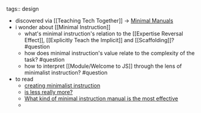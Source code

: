 tags:: design

- discovered via [[Teaching Tech Together]] -> [Minimal Manuals](https://teachtogether.tech/en/#minimal-manuals)
- i wonder about [[Minimal Instruction]]
	- what's minimal instruction's relation to the [[Expertise Reversal Effect]], [[Explicitly Teach the Implicit]] and [[Scaffolding]]? #question
	- how does minimal instruction's value relate to the complexity of the task? #question
	- how to interpret [[Module/Welcome to JS]] through the lens of minimalist instruction? #question
- to read
	- [creating minimalist instruction](https://www.learntechlib.org/p/209666/)
	- [is less really more?](https://research.utwente.nl/en/publications/the-minimal-manual-is-less-really-more)
	- [What kind of minimal instruction manual is the most effective](https://dl.acm.org/doi/abs/10.1145/1165387.275623)
	-